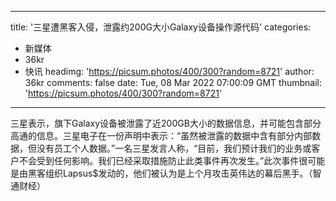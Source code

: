 
---
title: '三星遭黑客入侵，泄露约200G大小Galaxy设备操作源代码'
categories: 
 - 新媒体
 - 36kr
 - 快讯
headimg: 'https://picsum.photos/400/300?random=8721'
author: 36kr
comments: false
date: Tue, 08 Mar 2022 07:00:09 GMT
thumbnail: 'https://picsum.photos/400/300?random=8721'
---

<div>   
三星表示，旗下Galaxy设备被泄露了近200GB大小的数据信息，并可能包含部分高通的信息。三星电子在一份声明中表示：“虽然被泄露的数据中含有部分内部数据，但没有员工个人数据。”一名三星发言人称，“目前，我们预计我们的业务或客户不会受到任何影响。我们已经采取措施防止此类事件再次发生。”此次事件很可能是由黑客组织Lapsus$发动的，他们被认为是上个月攻击英伟达的幕后黑手。（智通财经）  
</div>
            